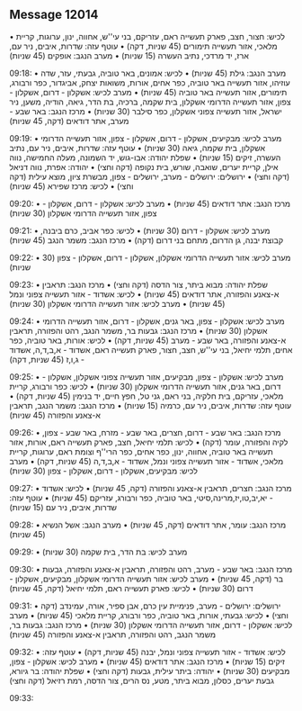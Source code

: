 ## Message 12014

• לכיש: חצור, חצב, פארק תעשייה ראם, עזריקם, בני עי''ש, אחווה, ינון, ערוגות, קריית מלאכי, אזור תעשייה תימורים (45 שניות, דקה)
• עוטף עזה: שדרות, איבים, ניר עם, ארז, יד מרדכי, נתיב העשרה (15 שניות)
• מערב הנגב: אופקים (45 שניות)

09:18:
• מערב הנגב: גילת (45 שניות)
• לכיש: אמונים, באר טוביה, גבעתי, עזר, שדה עוזיהו, אזור תעשייה באר טוביה, כפר אחים, אורות, משואות יצחק, אביגדור, כפר ורבורג, תימורים, אזור תעשייה באר טוביה (45 שניות)
• מערב לכיש: אשקלון - דרום, אשקלון - צפון, אזור תעשייה הדרומי אשקלון, בית שקמה, ברכיה, בת הדר, גיאה, הודיה, משען, ניר ישראל, אזור תעשייה צפוני אשקלון, כפר סילבר (30 שניות)
• מרכז הנגב: באר שבע - מערב, אתר דודאים (דקה, 45 שניות)

09:19:
• מערב לכיש: מבקיעים, אשקלון - דרום, אשקלון - צפון, אזור תעשייה הדרומי אשקלון, בית שקמה, גיאה (30 שניות)
• עוטף עזה: שדרות, איבים, ניר עם, נתיב העשרה, זיקים (15 שניות)
• שפלת יהודה: אבו-גוש, יד השמונה, מעלה החמישה, נווה אילן, קריית יערים, שואבה, שורש, בית נקופה (דקה וחצי)
• יהודה: אפרת, נווה דניאל (דקה וחצי)
• ירושלים: ירושלים - מערב, ירושלים - צפון, מבשרת ציון, מוצא עילית (דקה וחצי)
• לכיש: מרכז שפירא (45 שניות)

09:20:
• מרכז הנגב: אתר דודאים (45 שניות)
• מערב לכיש: אשקלון - דרום, אשקלון - צפון, אזור תעשייה הדרומי אשקלון (30 שניות)

09:21:
• מערב לכיש: אשקלון - דרום (30 שניות)
• לכיש: כפר אביב, כרם ביבנה, קבוצת יבנה, גן הדרום, מתחם בני דרום (דקה)
• מרכז הנגב: משמר הנגב (45 שניות)

09:22:
• מערב לכיש: אזור תעשייה הדרומי אשקלון, אשקלון - דרום, אשקלון - צפון (30 שניות)

09:23:
• שפלת יהודה: מבוא ביתר, צור הדסה (דקה וחצי)
• מרכז הנגב: תראבין א-צאנע והפזורה, אתר דודאים (45 שניות)
• לכיש: אשדוד - אזור תעשייה צפוני ונמל (45 שניות)
• מערב לכיש: אזור תעשייה הדרומי אשקלון (30 שניות)

09:24:
• מערב לכיש: אשקלון - צפון, באר גנים, אשקלון - דרום, אזור תעשייה הדרומי אשקלון (30 שניות)
• מרכז הנגב: גבעות בר, משמר הנגב, רהט והפזורה, תראבין א-צאנע והפזורה, באר שבע - מערב (45 שניות, דקה)
• לכיש: אורות, באר טוביה, כפר אחים, תלמי יחיאל, בני עי''ש, חצב, חצור, פארק תעשייה ראם, אשדוד - א,ב,ד,ה, אשדוד - ג,ו,ז (45 שניות, דקה)

09:25:
• מערב לכיש: אשקלון - צפון, מבקיעים, אזור תעשייה צפוני אשקלון, אשקלון - דרום, באר גנים, אזור תעשייה הדרומי אשקלון (30 שניות)
• לכיש: כפר ורבורג, קריית מלאכי, עזריקם, בית חלקיה, בני ראם, גני טל, חפץ חיים, יד בנימין (45 שניות, דקה)
• עוטף עזה: שדרות, איבים, ניר עם, כרמיה (15 שניות)
• מרכז הנגב: משמר הנגב, תראבין א-צאנע והפזורה (45 שניות)

09:26:
• מרכז הנגב: באר שבע - דרום, חצרים, באר שבע - מזרח, באר שבע - צפון, לקיה והפזורה, עומר (דקה)
• לכיש: תלמי יחיאל, חצב, פארק תעשייה ראם, אורות, אזור תעשייה באר טוביה, אחווה, ינון, כפר אחים, כפר הרי''ף וצומת ראם, ערוגות, קריית מלאכי, אשדוד - אזור תעשייה צפוני ונמל, אשדוד - א,ב,ד,ה (45 שניות, דקה)
• מערב לכיש: מבקיעים, אשקלון - דרום, אשקלון - צפון (30 שניות)

09:27:
• מרכז הנגב: חצרים, תראבין א-צאנע והפזורה (דקה, 45 שניות)
• לכיש: אשדוד - יא,יב,טו,יז,מרינה,סיטי, באר טוביה, כפר ורבורג, עזריקם (45 שניות)
• עוטף עזה: שדרות, איבים, ניר עם (15 שניות)

09:28:
• מרכז הנגב: עומר, אתר דודאים (דקה, 45 שניות)
• מערב הנגב: אשל הנשיא (45 שניות)

09:29:
• מערב לכיש: בת הדר, בית שקמה (30 שניות)

09:30:
• מרכז הנגב: באר שבע - מערב, רהט והפזורה, תראבין א-צאנע והפזורה, גבעות בר (דקה, 45 שניות)
• מערב לכיש: אזור תעשייה הדרומי אשקלון, מבקיעים, אשקלון - דרום (30 שניות)
• לכיש: פארק תעשייה ראם, תלמי יחיאל (דקה, 45 שניות)

09:31:
• ירושלים: ירושלים - מערב, פנימיית עין כרם, אבן ספיר, אורה, עמינדב (דקה וחצי)
• לכיש: גבעתי, אורות, באר טוביה, כפר ורבורג, קריית מלאכי (45 שניות)
• מערב לכיש: אשקלון - דרום, אזור תעשייה הדרומי אשקלון (30 שניות)
• מרכז הנגב: גבעות בר, משמר הנגב, רהט והפזורה, תראבין א-צאנע והפזורה (45 שניות)

09:32:
• לכיש: אשדוד - אזור תעשייה צפוני ונמל, יבנה (45 שניות, דקה)
• עוטף עזה: זיקים (15 שניות)
• מרכז הנגב: אתר דודאים (45 שניות)
• מערב לכיש: אשקלון - צפון, מבקיעים (30 שניות)
• יהודה: ביתר עילית, גבעות (דקה וחצי)
• שפלת יהודה: בר גיורא, גבעת יערים, כסלון, מבוא ביתר, מטע, נס הרים, צור הדסה, רמת רזיאל (דקה וחצי)

09:33:


